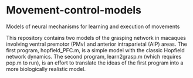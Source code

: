 # Movement-control-models
Models of neural mechanisms for learning and execution of movements

This repository contains two models of the grasping network in macaques involving ventral premotor (PMv) and anterior intraparietal (AIP) areas. The first program, hopfield_PFC.m, is a simple model with the classic Hopfield network dynamics. The second program, learn2grasp.m (which requires pop.m to run), is an effort to translate the ideas of the first program into a more biologically realistic model.
